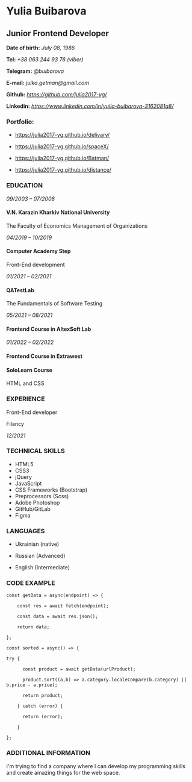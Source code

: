 # Yulia Buibarova

## Junior Frontend Developer

**Date of birth:** _July 08, 1986_

**Tel:** _+38 063 244 93 76 (viber)_

**Telegram:** _@buibarova_

**E-mail:** _julka.getman@gmail.com_

**Github:** _https://github.com/julia2017-yg/_

**Linkedin:** _https://www.linkedin.com/in/yulia-buibarova-3162081a8/_

### Portfolio:

- https://julia2017-yg.github.io/delivary/

- https://julia2017-yg.github.io/spaceX/

- https://julia2017-yg.github.io/Batman/

- https://julia2017-yg.github.io/distance/

### EDUCATION

_09/2003 – 07/2008_

#### V.N. Karazin Kharkiv National University

The Faculty of Economics
Management of Organizations

_04/2019 – 10/2019_

#### Computer Academy Step

Front-End development

_01/2021 – 02/2021_

#### QATestLab

The Fundamentals of Software Testing

_05/2021 – 08/2021_

#### Frontend Course in AltexSoft Lab

_01/2022 – 02/2022_

#### Frontend Course in Extrawest

#### SoloLearn Course

HTML and CSS

### EXPERIENCE

Front-End developer

Filancy

_12/2021_

### TECHNICAL SKILLS

- HTML5
- CSS3
- jQuery
- JavaScript
- CSS Frameworks (Bootstrap)
- Preprocessors (Sсss)
- Adobe Photoshop
- GitHub/GitLab
- Figma

### LANGUAGES

- Ukrainian (native)

- Russian (Advanced)

- English (Intermediate)

### CODE EXAMPLE

```
const getData = async(endpoint) => {

    const res = await fetch(endpoint);

    const data = await res.json();

    return data;

};

const sorted = async() => {

try {

      const product = await getData(urlProduct);

      product.sort((a,b) => a.category.localeCompare(b.category) || b.price - a.price);

      return product;

    } catch (error) {

      return (error);

    }

};

```

### ADDITIONAL INFORMATION

I'm trying to find a company where I can develop my programming skills and create amazing things for the web space.
